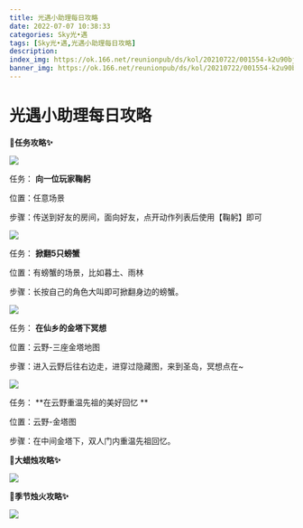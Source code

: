 ```yaml
---
title: 光遇小助理每日攻略
date: 2022-07-07 10:38:33
categories: Sky光•遇
tags: [Sky光•遇,光遇小助理每日攻略]
description: 
index_img: https://ok.166.net/reunionpub/ds/kol/20210722/001554-k2u90bj7ay.png?imageView&thumbnail=600x0&type=jpg
banner_img: https://ok.166.net/reunionpub/ds/kol/20210722/001554-k2u90bj7ay.png?imageView&thumbnail=600x0&type=jpg
---
```

# 光遇小助理每日攻略
**🎉任务攻略✨**

![](https://ok.166.net/reunionpub/ds/kol/20220707/000342-wb1hl6gs7n.png)

任务： **向一位玩家鞠躬**

位置：任意场景

步骤：传送到好友的房间，面向好友，点开动作列表后使用【鞠躬】即可

![](https://ok.166.net/reunionpub/ds/kol/20220707/000404-was90ocgp6.png)

任务： **掀翻5只螃蟹**

位置：有螃蟹的场景，比如暮土、雨林

步骤：长按自己的角色大叫即可掀翻身边的螃蟹。

![](https://ok.166.net/reunionpub/ds/kol/20220707/000426-rg0fb2qszy.png)

任务： **在仙乡的金塔下冥想**

位置：云野-三座金塔地图

步骤：进入云野后往右边走，进穿过隐藏图，来到圣岛，冥想点在~

![](https://ok.166.net/reunionpub/ds/kol/20220707/000826-kha96e1m7c.png)

任务： **在云野重温先祖的美好回忆  **

位置：云野-金塔图

步骤：在中间金塔下，双人门内重温先祖回忆。

 **🎉大蜡烛攻略✨**

![](https://ok.166.net/reunionpub/ds/kol/20220707/000504-wgrveusfs6.png)

  

 **🎉季节烛火攻略✨**

![](https://ok.166.net/reunionpub/ds/kol/20220707/000551-re09y8gmlw.png)

  

  

  

  

  

